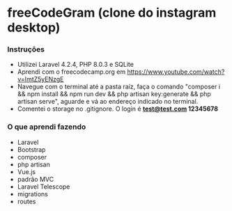 # freeCodeGram (clone do instagram desktop)

### Instruções

+ Utilizei Laravel 4.2.4, PHP 8.0.3 e SQLite
+ Aprendi com o freecodecamp.org em https://www.youtube.com/watch?v=ImtZ5yENzgE
+ Navegue com o terminal até a pasta raíz, faça o comando "composer i && npm install && npm run dev && php artisan key:generate && php artisan serve", aguarde e vá ao endereço indicado no terminal.
+ Comentei o storage no .gitignore. O login é <strong>test@test.com 12345678</strong>

### O que aprendi fazendo

+ Laravel
+ Bootstrap
+ composer
+ php artisan
+ Vue.js
+ padrão MVC
+ Laravel Telescope
+ migrations
+ routes